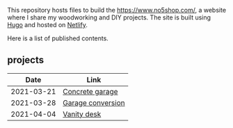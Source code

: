This repository hosts files to build the https://www.no5shop.com/, a website where I share my woodworking and DIY projects. The site is built using [Hugo](https://gohugo.io/) and hosted on [Netlify](https://www.netlify.com/).

Here is a list of published contents.

## projects

|     Date      |      Link     |
| ------------- | ------------- |
|2021-03-21|[Concrete garage](https://www.no5shop.com/projects/concrete-garage/)|
|2021-03-28|[Garage conversion](https://www.no5shop.com/projects/garage-conversion/)|
|2021-04-04|[Vanity desk](https://www.no5shop.com/projects/vanity-desk/)|
